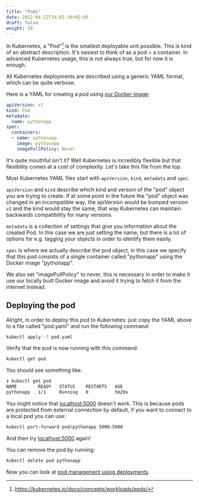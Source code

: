 ```yaml
---
title: "Pods"
date: 2022-04-22T14:02:36+02:00
draft: false
weight: 10
---
```


In Kubernetes, a "Pod"[^1] is the smallest deployable unit possible.
This is kind of an abstract description. It's easiest to think of as
a pod = a container. In advanced Kubernetes usage, this is not always 
true, but for now it is enough.

All Kubernetes deployments are described using a generic YAML format,
which can be quite verbose.

Here is a YAML for creating a pod using [our Docker image](../containers):

```yaml
apiVersion: v1
kind: Pod
metadata:
  name: pythonapp
spec:
  containers:
  - name: pythonapp
    image: pythonapp
    imagePullPolicy: Never
```

It's quite mouthful isn't it? Well Kubernetes is incredibly flexible but 
that flexibility comes at a cost of complexity. Let's take this file from 
the top.

Most Kubernetes YAML files start with `apiVersion`, `kind`, `metadata` and 
`spec`. 

`apiVersion` and `kind` describe which kind and version of the "pod" object
you are trying to create. If at some point in the future the "pod" object
was changed in an incompatible way, the apiVersion would be bumped version
`v2` and the kind would stay the same, that way Kubernetes can maintain 
backwards compatibility for many versions.

`metadata` is a collection of settings that give you information about the 
created Pod. In this case we are just setting the name, but there is a lot
of options for e.g. tagging your objects in order to identify them easily.

`spec` is where we actually describe the pod object, in this case we 
specify that this pod consists of a single container called "pythonapp" 
using the Docker image "pythonapp".

We also set "imagePullPolicy" to never, this is necessary in order to 
make it use our locally built Docker image and avoid it trying to 
fetch it from the internet instead.

## Deploying the pod
Alright, in order to deploy this pod to Kubernetes: just copy the YAML 
above to a file called "pod.yaml" and run the following command:

```bash
kubectl apply -f pod.yaml
```

Verify that the pod is now running with this command:

```bash
kubectl get pod
```

You should see something like:

```bash 
❯ kubectl get pod
NAME        READY   STATUS    RESTARTS   AGE
pythonapp   1/1     Running   0          5m29s
```

You might notice that [localhost:5000](http://localhost:5000) doesn't 
work. This is because pods are protected from external connection by 
default, if you want to connect to a local pod you can use:

```bash
kubectl port-forward pod/pythonapp 5000:5000
```

And then try [localhost:5000](http://localhost:5000) again!

You can remove the pod by running:

```bash
kubectl delete pod pythonapp 
```

Now you can look at [pod management using deployments](../deployment).

[^1]: https://kubernetes.io/docs/concepts/workloads/pods/